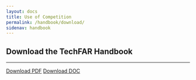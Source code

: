 ```yaml
---
layout: docs
title: Use of Competition
permalink: /handbook/download/
sidenav: handbook
---
```

## Download the TechFAR Handbook
***
<a class="usa-button" target="_blank" href="/techfar-hub-v2/assets/files/TechFAR%20Handbook_2014-08-07.pdf">Download PDF</a>
<a class="usa-button" target="_blank" href="/techfar-hub-v2/assets/files/TechFAR%20Handbook_2014-08-07.docx">Download DOC</a>
